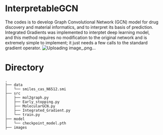 # InterpretableGCN
The codes is to develop Graph Convolutional Network (GCN) model for drug discovery and material informatics, and to interpret its basis of prediction. Integrated Gradients was implemented to interptet deep learning model, and this method requires no modification to the original network and is extremely simple to implement; it just needs a few calls to the standard gradient operator.
![Uploading image_.png…]()


# Directory
```
.
├── data
│   └── smiles_cas_N6512.smi
├── src
│   ├── mol2graph.py
│   ├── Early_stopping.py
│   ├── MolecularGCN.py
│   ├── Integrated_Gradient.py
│   └── train.py
├── model
│   └── checkpoint_model.pth
├── images
```
